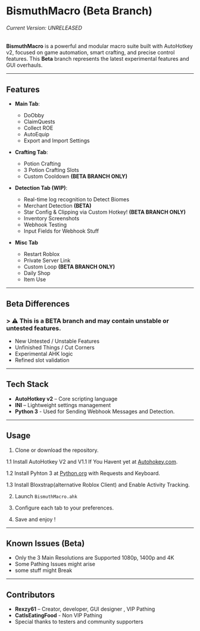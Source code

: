 # BismuthMacro (Beta Branch)
###### Current Version: UNRELEASED
**BismuthMacro** is a powerful and modular macro suite built with AutoHotkey v2, focused on game automation, smart crafting, and precise control features. This **Beta** branch represents the latest experimental features and GUI overhauls.

---

##  Features
- **Main Tab**:
  - DoObby
  - ClaimQuests
  - Collect ROE
  - AutoEquip
  - Export and Import Settings

- **Crafting Tab**: 
  - Potion Crafting
  - 3 Potion Crafting Slots
  - Custom Cooldown **(BETA BRANCH ONLY)**

-  **Detection Tab (WIP)**:
   - Real-time log recognition to Detect Biomes
   - Merchant Detection **(BETA)**
   - Star Config & Clipping via Custom Hotkey! **(BETA BRANCH ONLY)**
   - Inventory Screenshots
   - Webhook Testing
   - Input Fields for Webhook Stuff
  
- **Misc Tab**
  - Restart Roblox
  - Private Server Link
  - Custom Loop **(BETA BRANCH ONLY)**
  - Daily Shop
  - Item Use

---

##  Beta Differences

### > ⚠️ This is a **BETA** branch and may contain unstable or untested features.

- New Untested / Unstable Features
- Unfinished Things / Cut Corners
- Experimental AHK logic
- Refined slot validation

---

##  Tech Stack

- **AutoHotkey v2** – Core scripting language
- **INI** – Lightweight settings management
- **Python 3** - Used for Sending Webhook Messages and Detection.

---

## Usage

1. Clone or download the repository.

1.1 Install AutoHotkey V2 and V1.1 If You Havent yet at [Autohokey.com](https://www.autohotkey.com/download).

1.2 Install Pyhton 3 at [Python.org](https://www.python.org/downloads) with Requests and Keyboard.

1.3 Install Bloxstrap(alternative Roblox Client) and Enable Activity Tracking.

2. Launch `BismuthMacro.ahk`

3. Configure each tab to your preferences.

4. Save and enjoy !

---

## Known Issues (Beta)

- Only the 3 Main Resolutions are Supported 1080p, 1400p and 4K
- Some Pathing Issues might arise
- some stuff might Break

---

## Contributors

- **Rexzy61** – Creator, developer, GUI designer , VIP Pathing
- **CatIsEatingFood** - Non VIP Pathing
- Special thanks to testers and community supporters
